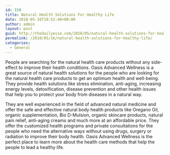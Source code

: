 ```yaml
---
id: 150
title: Natural Health Solutions For Healthy Life
date: 2010-05-16T19:52:40+00:00
author: admin
layout: post
guid: http://thedailyevie.com/2010/05/natural-health-solutions-for-healthy-life/
permalink: /2010/05/16/natural-health-solutions-for-healthy-life/
categories:
  - General
---
```

People are searching for the natural health care products without any side-effect to improve their health conditions. Oasis Advanced Wellness is a great source of natural health solutions for the people who are looking for the natural health care products to get an optimum health and well-being. They provide health solutions like stress elimination, anti-aging, increasing energy levels, detoxification, disease prevention and other health issues that help you to protect your body from diseases in a natural way.

They are well experienced in the field of advanced natural medicine and offer the safe and effective natural body health products like Oregano Oil, organic supplementation, Bio D-Mulsion, organic skincare products, natural pain relief, anti-aging creams and much more at an affordable price. They offer the customized health programs and private consultations for the people who need the alternative ways without using drugs, surgery or radiation to improve their body health. Oasis Advanced Wellness is the perfect place to learn more about the health care methods that help the people to lead a healthy life.